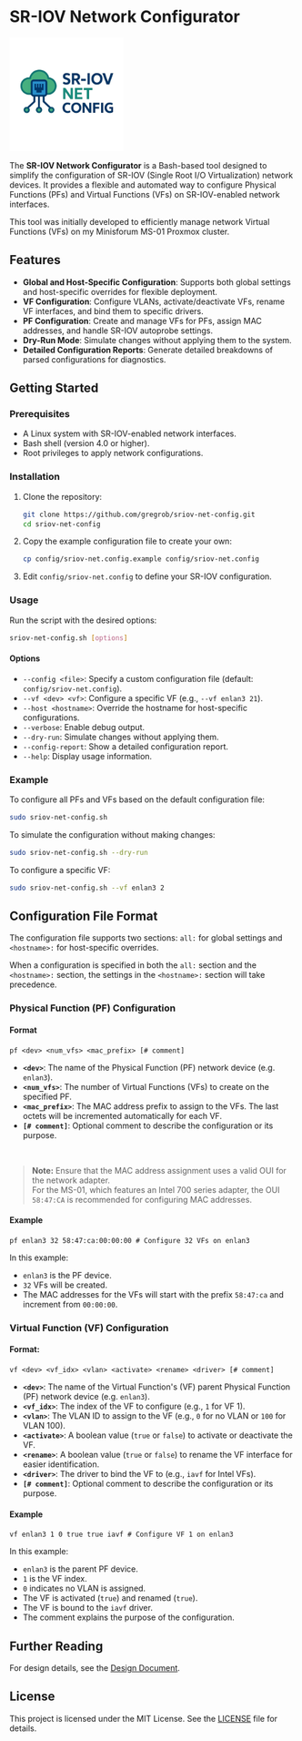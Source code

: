 # SR-IOV Network Configurator

<img src='docs/images/sriov-net-config.png' width='200'>

The **SR-IOV Network Configurator** is a Bash-based tool designed to simplify the configuration of SR-IOV (Single Root I/O Virtualization) network devices. It provides a flexible and automated way to configure Physical Functions (PFs) and Virtual Functions (VFs) on SR-IOV-enabled network interfaces.

This tool was initially developed to efficiently manage network Virtual Functions (VFs) on my Minisforum MS-01 Proxmox cluster.

## Features

- **Global and Host-Specific Configuration**: Supports both global settings and host-specific overrides for flexible deployment.
- **VF Configuration**: Configure VLANs, activate/deactivate VFs, rename VF interfaces, and bind them to specific drivers.
- **PF Configuration**: Create and manage VFs for PFs, assign MAC addresses, and handle SR-IOV autoprobe settings.
- **Dry-Run Mode**: Simulate changes without applying them to the system.
- **Detailed Configuration Reports**: Generate detailed breakdowns of parsed configurations for diagnostics.

## Getting Started

### Prerequisites

- A Linux system with SR-IOV-enabled network interfaces.
- Bash shell (version 4.0 or higher).
- Root privileges to apply network configurations.

### Installation

1. Clone the repository:
   ```bash
   git clone https://github.com/gregrob/sriov-net-config.git
   cd sriov-net-config
   ```

2. Copy the example configuration file to create your own:
   ```bash
   cp config/sriov-net.config.example config/sriov-net.config
   ```

3. Edit `config/sriov-net.config` to define your SR-IOV configuration.

### Usage

Run the script with the desired options:

```bash
sriov-net-config.sh [options]
```

#### Options

- `--config <file>`: Specify a custom configuration file (default: `config/sriov-net.config`).
- `--vf <dev> <vf>`: Configure a specific VF (e.g., `--vf enlan3 21`).
- `--host <hostname>`: Override the hostname for host-specific configurations.
- `--verbose`: Enable debug output.
- `--dry-run`: Simulate changes without applying them.
- `--config-report`: Show a detailed configuration report.
- `--help`: Display usage information.

### Example

To configure all PFs and VFs based on the default configuration file:

```bash
sudo sriov-net-config.sh
```

To simulate the configuration without making changes:

```bash
sudo sriov-net-config.sh --dry-run
```

To configure a specific VF:

```bash
sudo sriov-net-config.sh --vf enlan3 2
```

## Configuration File Format

The configuration file supports two sections: `all:` for global settings and `<hostname>:` for host-specific overrides.

When a configuration is specified in both the `all:` section and the `<hostname>:` section, the settings in the `<hostname>:` section will take precedence.

### Physical Function (PF) Configuration

#### Format
```
pf <dev> <num_vfs> <mac_prefix> [# comment]
```

- **`<dev>`**: The name of the Physical Function (PF) network device (e.g. `enlan3`).
- **`<num_vfs>`**: The number of Virtual Functions (VFs) to create on the specified PF.
- **`<mac_prefix>`**: The MAC address prefix to assign to the VFs. The last octets will be incremented automatically for each VF.
- **`[# comment]`**: Optional comment to describe the configuration or its purpose.

<br>

> **Note:** Ensure that the MAC address assignment uses a valid OUI for the network adapter.  
> For the MS-01, which features an Intel 700 series adapter, the OUI `58:47:CA` is recommended for configuring MAC addresses.

#### Example
```
pf enlan3 32 58:47:ca:00:00:00 # Configure 32 VFs on enlan3
```

In this example:
- `enlan3` is the PF device.
- `32` VFs will be created.
- The MAC addresses for the VFs will start with the prefix `58:47:ca` and increment from `00:00:00`.

### Virtual Function (VF) Configuration

#### Format:
```
vf <dev> <vf_idx> <vlan> <activate> <rename> <driver> [# comment]
```

- **`<dev>`**: The name of the Virtual Function's (VF) parent Physical Function (PF) network device (e.g. `enlan3`).
- **`<vf_idx>`**: The index of the VF to configure (e.g., `1` for VF 1).
- **`<vlan>`**: The VLAN ID to assign to the VF (e.g., `0` for no VLAN or `100` for VLAN 100).
- **`<activate>`**: A boolean value (`true` or `false`) to activate or deactivate the VF.
- **`<rename>`**: A boolean value (`true` or `false`) to rename the VF interface for easier identification.
- **`<driver>`**: The driver to bind the VF to (e.g., `iavf` for Intel VFs).
- **`[# comment]`**: Optional comment to describe the configuration or its purpose.

#### Example
```
vf enlan3 1 0 true true iavf # Configure VF 1 on enlan3
```

In this example:
- `enlan3` is the parent PF device.
- `1` is the VF index.
- `0` indicates no VLAN is assigned.
- The VF is activated (`true`) and renamed (`true`).
- The VF is bound to the `iavf` driver.
- The comment explains the purpose of the configuration.

## Further Reading

For design details, see the [Design Document](docs/design.md).

## License

This project is licensed under the MIT License. See the [LICENSE](LICENSE) file for details.
